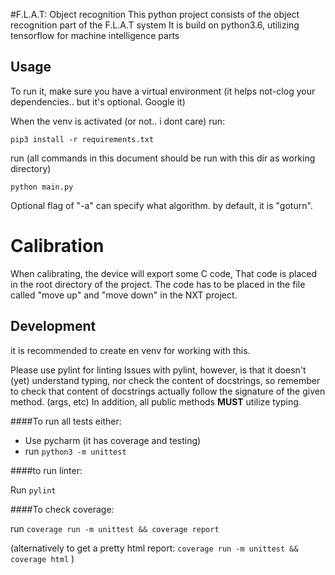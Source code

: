#F.L.A.T: Object recognition
This python project consists of the object recognition part of the F.L.A.T system
It is build on python3.6, utilizing tensorflow for machine intelligence parts

## Usage
To run it, make sure you have a virtual environment 
(it helps not-clog your dependencies.. but it's optional. Google it)

When the venv is activated (or not.. i dont care) run:

`pip3 install -r requirements.txt`

run (all commands in this document should be run with this dir as working directory)

```python main.py```


Optional flag of "-a" can specify what algorithm. by default, it is "goturn".


# Calibration

When calibrating, the device will export some C code,
That code is placed in the root directory of the project.
The code has to be placed in the file called "move up" and "move down" in the NXT project.


## Development
it is recommended to create en venv for working with this.

Please use pylint for linting
Issues with pylint, however, is that it doesn't (yet) understand typing,
nor check the content of docstrings, 
so remember to check that content of docstrings actually follow the signature
of the given method. (args, etc)
In addition, all public methods **MUST** utilize typing.

####To run all tests either:
 - Use pycharm (it has coverage and testing)
 - run `python3 -m unittest`

####to run linter:

Run `pylint`

####To check coverage: 

run `coverage run -m unittest && coverage report`

(alternatively to get a pretty html report: `coverage run -m unittest && coverage html` )
